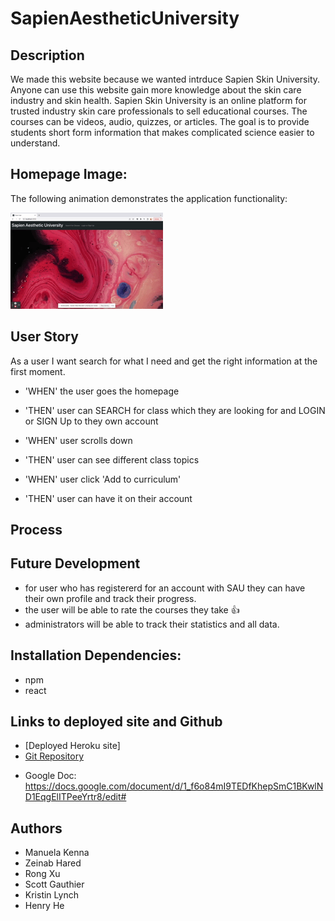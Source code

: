 # SapienAestheticUniversity

## Description  
We made this website because we wanted intrduce Sapien Skin University. Anyone can use this website gain more knowledge about the skin care industry and skin health. Sapien Skin University is an online platform for trusted industry skin care professionals to sell educational courses. The courses can be videos, audio, quizzes, or articles. The goal is to provide students short form information that makes complicated science easier to understand.

## Homepage Image:
The following animation demonstrates the application functionality:

![SapienAestheticUniversity main page](./Assets/244.gif)

## User Story 
As a user I want search for what I need and get the right information at the first moment. 

* 'WHEN' the user goes the homepage
* 'THEN' user can SEARCH for class which they are looking for and LOGIN or SIGN Up to they own account

* 'WHEN' user scrolls down 
* 'THEN' user can see different class topics

* 'WHEN' user click 'Add to curriculum'
* 'THEN' user can have it on their account

## Process

## Future Development

* for user who has registererd for an account with SAU they can have their own profile and track their progress.
* the user will be able to rate the courses they take 👍 
* administrators will be able to track their statistics and all data.

## Installation Dependencies:
* npm
* react

## Links to deployed site and Github
* [Deployed Heroku site]
* [Git Repository](https://github.com/ManuelaKenna/SapienAestheticUniversity)

- Google Doc: https://docs.google.com/document/d/1_f6o84mI9TEDfKhepSmC1BKwlND1EqgElITPeeYrtr8/edit#

## Authors
* Manuela Kenna 
* Zeinab Hared
* Rong Xu
* Scott Gauthier
* Kristin Lynch 
* Henry He
